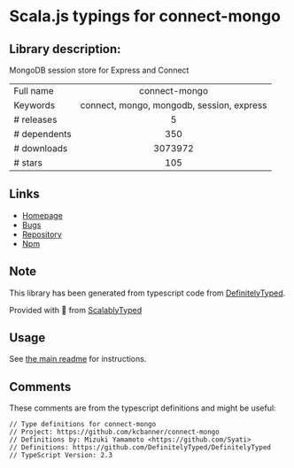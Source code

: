 
# Scala.js typings for connect-mongo


## Library description:
MongoDB session store for Express and Connect

|                    |                 |
| ------------------ | :-------------: |
| Full name          | connect-mongo |
| Keywords           | connect, mongo, mongodb, session, express |
| # releases         | 5 |
| # dependents       | 350 |
| # downloads        | 3073972 |
| # stars            | 105 |

## Links
- [Homepage](https://github.com/jdesboeufs/connect-mongo#readme)
- [Bugs](https://github.com/jdesboeufs/connect-mongo/issues)
- [Repository](https://github.com/jdesboeufs/connect-mongo)
- [Npm](https://www.npmjs.com/package/connect-mongo)
    


## Note
This library has been generated from typescript code from [DefinitelyTyped](https://definitelytyped.org).

Provided with :purple_heart: from [ScalablyTyped](https://github.com/oyvindberg/ScalablyTyped)

## Usage
See [the main readme](../../readme.md) for instructions.

## Comments

These comments are from the typescript definitions and might be useful:
```
// Type definitions for connect-mongo
// Project: https://github.com/kcbanner/connect-mongo
// Definitions by: Mizuki Yamamoto <https://github.com/Syati>
// Definitions: https://github.com/DefinitelyTyped/DefinitelyTyped
// TypeScript Version: 2.3

```

